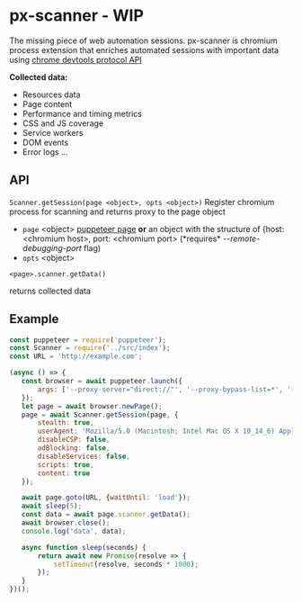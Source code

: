 

# px-scanner - WIP

The missing piece of web automation sessions.
px-scanner is chromium process extension that enriches automated sessions with important data using [chrome devtools protocol API](https://chromedevtools.github.io/devtools-protocol/)

**Collected data:**
- Resources data
- Page content
- Performance and timing metrics 
- CSS and JS coverage
- Service workers
- DOM events
- Error logs
...

## API

`Scanner.getSession(page <object>, opts <object>)`
Register chromium process for scanning and returns proxy to the page object
- `page`  \<object> [puppeteer page](https://github.com/GoogleChrome/puppeteer/blob/master/docs/api.md#class-page) **or** an object with the structure of {host: \<chromium host>, port: \<chromium port> (\*requires\* *--remote-debugging-port* flag)
 - `opts` \<object> 


`<page>.scanner.getData()`

returns collected data 

## Example

 ````javascript
const puppeteer = require('puppeteer');
const Scanner = require('../src/index');
const URL = 'http://example.com';

(async () => {
    const browser = await puppeteer.launch({
        args: ['--proxy-server="direct://"', '--proxy-bypass-list=*', '--disable-web-security']
    });
    let page = await browser.newPage();
    page = await Scanner.getSession(page, {
        stealth: true,
        userAgent: 'Mozilla/5.0 (Macintosh; Intel Mac OS X 10_14_6) AppleWebKit/537.36 (KHTML, like Gecko) Chrome/79.0.3933.0 Safari/537.36',
        disableCSP: false,
        adBlocking: false,
        disableServices: false,
        scripts: true,
        content: true
    });

    await page.goto(URL, {waitUntil: 'load'});
    await sleep(5);
    const data = await page.scanner.getData();
    await browser.close();
    console.log('data', data);

    async function sleep(seconds) {
        return await new Promise(resolve => {
            setTimeout(resolve, seconds * 1000);
        });
    }
})();
````
